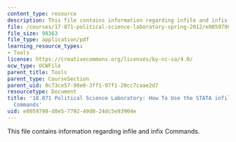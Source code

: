 ```yaml
---
content_type: resource
description: This file contains information regarding infile and infix Commands.
file: /courses/17-871-political-science-laboratory-spring-2012/e0059798d8e5779249d024dc5e93904e_MIT17_871S12_STATInfilefix.pdf
file_size: 98363
file_type: application/pdf
learning_resource_types:
- Tools
license: https://creativecommons.org/licenses/by-nc-sa/4.0/
ocw_type: OCWFile
parent_title: Tools
parent_type: CourseSection
parent_uid: 0c73ce57-98e0-3ff1-97f1-20cc7caae2d7
resourcetype: Document
title: '18.871 Political Science Laboratory: How To Use the STATA infile and infix
  Commands'
uid: e0059798-d8e5-7792-49d0-24dc5e93904e
---
```

This file contains information regarding infile and infix Commands.